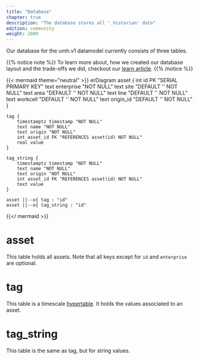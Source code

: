```yaml
---
title: "Database"
chapter: true
description: "The database stores all '_historian' data"
edition: community
weight: 2000
---
```


Our database for the umh.v1 datamodel currently consists of three tables.

{{% notice note %}}
To learn more about, how we created our database layout and the trade-offs we did, checkout our [learn article](https://learn.umh.app/lesson/data-modeling-in-the-unified-namespace-mqtt-kafka/).
{{% /notice %}}

{{< mermaid theme="neutral" >}}
erDiagram
    asset {
        int id PK "SERIAL PRIMARY KEY"
        text enterprise "NOT NULL"
        text site "DEFAULT '' NOT NULL"
        text area "DEFAULT '' NOT NULL"
        text line "DEFAULT '' NOT NULL"
        text workcell "DEFAULT '' NOT NULL"
        text origin_id "DEFAULT '' NOT NULL"
    }

    tag {
        timestamptz timestamp "NOT NULL"
        text name "NOT NULL"
        text origin "NOT NULL"
        int asset_id FK "REFERENCES asset(id) NOT NULL"
        real value
    }

    tag_string {
        timestamptz timestamp "NOT NULL"
        text name "NOT NULL"
        text origin "NOT NULL"
        int asset_id FK "REFERENCES asset(id) NOT NULL"
        text value
    }

    asset ||--o{ tag : "id"
    asset ||--o{ tag_string : "id"

{{</ mermaid >}}

# asset
This table holds all assets.
Note that all keys except for `id` and `enterprise` are optional.

# tag

This table is a timescale [hypertable](https://docs.timescale.com/use-timescale/latest/hypertables/about-hypertables/).
It holds the values associated to an asset.

# tag_string

This table is the same as tag, but for string values.